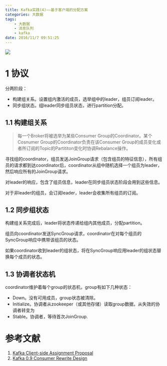 ```yaml
---
title: Kafka实践(4)——基于客户端的分配方案
categories: 大数据
tags: 
    - 大数据
    - 消息队列
    - kafka
date: 2016/11/7 09:51:25
---
```


![](/resources/kafka/Kafka_Client-side_Assignment_Proposal.png)

# 1 协议

分两阶段：

* 构建组关系。设置组内激活的成员，选举组中的leader，组员订阅leader。
* 同步组状态。组leader同步组员状态，进行partition分配。

##  1.1 构建组关系

> 每一个Broker将被选举为某些Consumer Group的Coordinator。某个Cosnumer Group的Coordinator负责在该Consumer Group的成员变化或者所订阅的Topic的Partititon变化时协调Rebalance操作。

寻找组的coordinator，组员发送JoinGroup请求（包含组员的特征信息），所有组员的请求都到达coordinator后，coordinator从组中随机选择一个组员为leader，然后响应所有的JoinGroup请求。

对leader的响应，包含了组员信息，leader在同步组员状态阶段会用到这些信息。

对于非leader的组员，会订阅leader，leader会收集所有组员的订阅。


## 1.2 同步组状态

构建组关系完成后，leader将状态传递给组内其他成员，分配partition。

组员向coordinator发送SyncGroup请求，coordinator在对每个组员的SyncGroup响应中携带该组员的状态。

如果coordinator收到leader的组状态，将在SyncGroup响应用leader的组状态替换每个成员的状态。

## 1.3 协调者状态机

coordinator维护着每个group的状态机，group有如下几种状态：

* Down。没有可用成员，group状态被清除。
* Initialize。协调者从zookeeper（或其他存储）读取group数据，从失效的协调者转变为
* Stable。协调者，等待首次JoinGroup.


# 参考文献

1. [Kafka Client-side Assignment Proposal](https://cwiki.apache.org/confluence/display/KAFKA/Kafka+Client-side+Assignment+Proposal)
2. [Kafka 0.9 Consumer Rewrite Design](https://cwiki.apache.org/confluence/display/KAFKA/Kafka+0.9+Consumer+Rewrite+Design)
